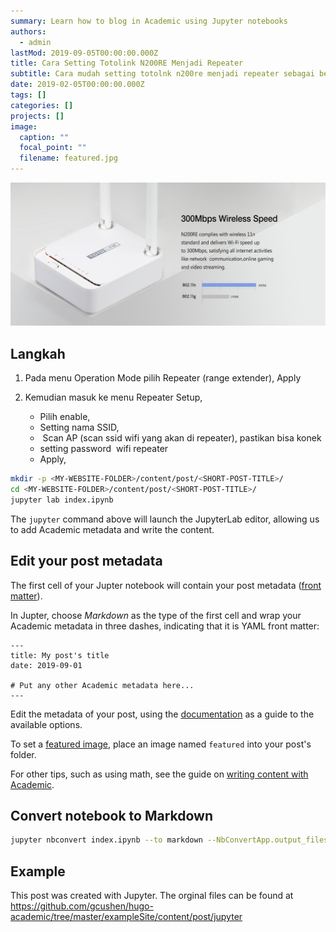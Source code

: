 ```yaml
---
summary: Learn how to blog in Academic using Jupyter notebooks
authors:
  - admin
lastMod: 2019-09-05T00:00:00.000Z
title: Cara Setting Totolink N200RE Menjadi Repeater
subtitle: Cara mudah setting totolnk n200re menjadi repeater sebagai berikut
date: 2019-02-05T00:00:00.000Z
tags: []
categories: []
projects: []
image:
  caption: ""
  focal_point: ""
  filename: featured.jpg
---
```





![png](index_1_0.jpg)

## Langkah

<!--StartFragment-->

1. Pada menu Operation Mode pilih Repeater (range extender), Apply
2. Kemudian masuk ke menu Repeater Setup,

   * Pilih enable, 
   * Setting nama SSID, 
   *  Scan AP (scan ssid wifi yang akan di repeater), pastikan bisa konek
   * setting password  wifi repeater
   * Apply,

<!--EndFragment-->

```bash
mkdir -p <MY-WEBSITE-FOLDER>/content/post/<SHORT-POST-TITLE>/
cd <MY-WEBSITE-FOLDER>/content/post/<SHORT-POST-TITLE>/
jupyter lab index.ipynb
```

The `jupyter` command above will launch the JupyterLab editor, allowing us to add Academic metadata and write the content.

## Edit your post metadata

The first cell of your Jupter notebook will contain your post metadata ([front matter](https://sourcethemes.com/academic/docs/front-matter/)).

In Jupter, choose *Markdown* as the type of the first cell and wrap your Academic metadata in three dashes, indicating that it is YAML front matter: 

```
---
title: My post's title
date: 2019-09-01

# Put any other Academic metadata here...
---
```

Edit the metadata of your post, using the [documentation](https://sourcethemes.com/academic/docs/managing-content) as a guide to the available options.

To set a [featured image](https://sourcethemes.com/academic/docs/managing-content/#featured-image), place an image named `featured` into your post's folder.

For other tips, such as using math, see the guide on [writing content with Academic](https://sourcethemes.com/academic/docs/writing-markdown-latex/). 

## Convert notebook to Markdown

```bash
jupyter nbconvert index.ipynb --to markdown --NbConvertApp.output_files_dir=.
```

## Example

This post was created with Jupyter. The orginal files can be found at https://github.com/gcushen/hugo-academic/tree/master/exampleSite/content/post/jupyter